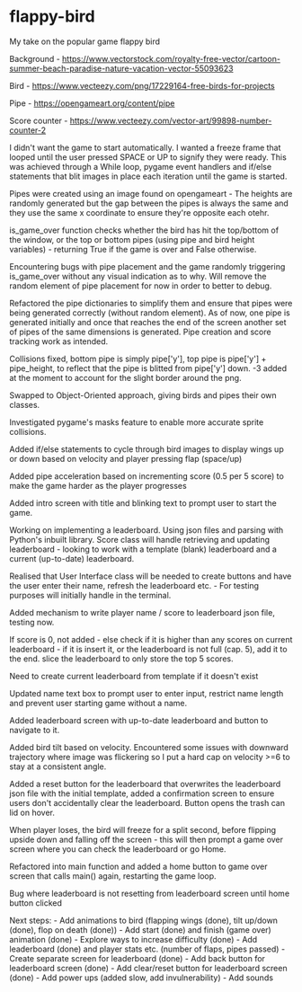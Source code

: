 # flappy-bird
My take on the popular game flappy bird

Background - https://www.vectorstock.com/royalty-free-vector/cartoon-summer-beach-paradise-nature-vacation-vector-55093623

Bird - https://www.vecteezy.com/png/17229164-free-birds-for-projects

Pipe - https://opengameart.org/content/pipe

Score counter - https://www.vecteezy.com/vector-art/99898-number-counter-2

I didn't want the game to start automatically. I wanted a freeze frame that looped until the user pressed SPACE or UP to signify they were ready. This was achieved through a While loop, pygame event handlers and if/else statements that blit images in place each iteration until the game is started.

Pipes were created using an image found on opengameart - The heights are randomly generated but the gap between the pipes is always the same and they use the same x coordinate to ensure they're opposite each otehr.

is_game_over function checks whether the bird has hit the top/bottom of the window, or the top or bottom pipes (using pipe and bird height variables) - returning True if the game is over and False otherwise.

Encountering bugs with pipe placement and the game randomly triggering is_game_over without any visual indication as to why. Will remove the random element of pipe placement for now in order to better to debug.

Refactored the pipe dictionaries to simplify them and ensure that pipes were being generated correctly (without random element). As of now, one pipe is generated initially and once that reaches the end of the screen another set of pipes of the same dimensions is generated. Pipe creation and score tracking work as intended.

Collisions fixed, bottom pipe is simply pipe['y'], top pipe is pipe['y'] + pipe_height, to reflect that the pipe is blitted from pipe['y'] down. -3 added at the moment to account for the slight border around the png.

Swapped to Object-Oriented approach, giving birds and pipes their own classes.

Investigated pygame's masks feature to enable more accurate sprite collisions.

Added if/else statements to cycle through bird images to display wings up or down based on velocity and player pressing flap (space/up)

Added pipe acceleration based on incrementing score (0.5 per 5 score) to make the game harder as the player progresses

Added intro screen with title and blinking text to prompt user to start the game.

Working on implementing a leaderboard. Using json files and parsing with Python's inbuilt library. Score class will handle retrieving and updating leaderboard - looking to work with a template (blank) leaderboard and a current (up-to-date) leaderboard.

Realised that User Interface class will be needed to create buttons and have the user enter their name, refresh the leaderboard etc. - For testing purposes will initially handle in the terminal.

Added mechanism to write player name / score to leaderboard json file, testing now.

If score is 0, not added - else check if it is higher than any scores on current leaderboard - if it is insert it, or the leaderboard is not full (cap. 5), add it to the end. slice the leaderboard to only store the top 5 scores.

Need to create current leaderboard from template if it doesn't exist

Updated name text box to prompt user to enter input, restrict name length and prevent user starting game without a name.

Added leaderboard screen with up-to-date leaderboard and button to navigate to it.

Added bird tilt based on velocity. Encountered some issues with downward trajectory where image was flickering so I put a hard cap on velocity >=6 to stay at a consistent angle.

Added a reset button for the leaderboard that overwrites the leaderboard json file with the initial template, added a confirmation screen to ensure users don't accidentally clear the leaderboard. Button opens the trash can lid on hover.

When player loses, the bird will freeze for a split second, before flipping upside down and falling off the screen - this will then prompt a game over screen where you can check the leaderboard or go Home.

Refactored into main function and added a home button to game over screen that calls main() again, restarting the game loop.

Bug where leaderboard is not resetting from leaderboard screen until home button clicked

Next steps:
     - Add animations to bird (flapping wings (done), tilt up/down (done), flop on death (done))
     - Add start (done) and finish (game over) animation (done)
     - Explore ways to increase difficulty (done)
     - Add leaderboard (done) and player stats etc. (number of flaps, pipes passed)
     - Create separate screen for leaderboard (done)
     - Add back button for leaderboard screen (done)
     - Add clear/reset button for leaderboard screen (done)
     - Add power ups (added slow, add invulnerability)
     - Add sounds